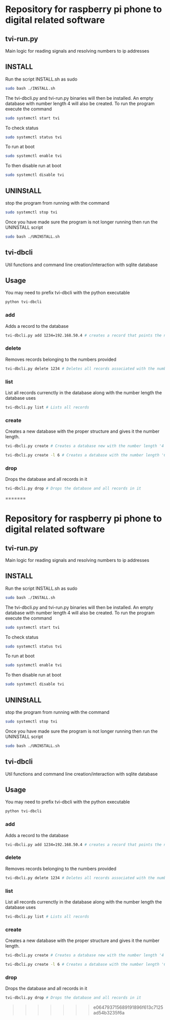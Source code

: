 # Repository for raspberry pi phone to digital related software
## tvi-run.py 
Main logic for reading signals and resolving numbers to ip addresses

## INSTALL
Run the script INSTALL.sh as sudo
```bash
sudo bash ./INSTALL.sh
```
The tvi-dbcli.py and tvi-run.py binaries will then be installed.
An empty database with number length 4 will also be created.
To run the program execute the command
```bash
sudo systemctl start tvi
```
To check status
```bash
sudo systemctl status tvi
```
To run at boot
```bash
sudo systemctl enable tvi
```
To then disable run at boot
```bash
sudo systemctl disable tvi
```
## UNINStALL
stop the program from running with the command
```bash
sudo systemctl stop tvi
```
Once you have made sure the program is not longer running then run the UNINSTALL script
```bash
sudo bash ./UNINSTALL.sh
```
## tvi-dbcli 
Util functions and command line creation/interaction with sqlite database  
## Usage
You may need to prefix tvi-dbcli with the python executable
```bash
python tvi-dbcli
```
### add
Adds a record to the database
```bash
tvi-dbcli.py add 1234=192.168.50.4 # creates a record that points the number '1234' to the ip address '192.168.50.4'
```
### delete
Removes records belonging to the numbers provided
```bash
tvi-dbcli.py delete 1234 # Deletes all records associated with the number '1234'
```
### list
List all records currenctly in the database along with the number length the database uses
```bash
tvi-dbcli.py list # Lists all records
```
### create
Creates a new database with the proper structure and gives it the number length.
```bash
tvi-dbcli.py create # Creates a database new with the number length '4'
```
```bash
tvi-dbcli.py create -l 6 # Creates a database with the number length '6'
```
### drop
Drops the database and all records in it
```bash
tvi-dbcli.py drop # Drops the database and all records in it
```
=======
# Repository for raspberry pi phone to digital related software
## tvi-run.py 
Main logic for reading signals and resolving numbers to ip addresses

## INSTALL
Run the script INSTALL.sh as sudo
```bash
sudo bash ./INSTALL.sh
```
The tvi-dbcli.py and tvi-run.py binaries will then be installed.
An empty database with number length 4 will also be created.
To run the program execute the command
```bash
sudo systemctl start tvi
```
To check status
```bash
sudo systemctl status tvi
```
To run at boot
```bash
sudo systemctl enable tvi
```
To then disable run at boot
```bash
sudo systemctl disable tvi
```
## UNINStALL
stop the program from running with the command
```bash
sudo systemctl stop tvi
```
Once you have made sure the program is not longer running then run the UNINSTALL script
```bash
sudo bash ./UNINSTALL.sh
```
## tvi-dbcli 
Util functions and command line creation/interaction with sqlite database  
## Usage
You may need to prefix tvi-dbcli with the python executable
```bash
python tvi-dbcli
```
### add
Adds a record to the database
```bash
tvi-dbcli.py add 1234=192.168.50.4 # creates a record that points the number '1234' to the ip address '192.168.50.4'
```
### delete
Removes records belonging to the numbers provided
```bash
tvi-dbcli.py delete 1234 # Deletes all records associated with the number '1234'
```
### list
List all records currenctly in the database along with the number length the database uses
```bash
tvi-dbcli.py list # Lists all records
```
### create
Creates a new database with the proper structure and gives it the number length.
```bash
tvi-dbcli.py create # Creates a database new with the number length '4'
```
```bash
tvi-dbcli.py create -l 6 # Creates a database with the number length '6'
```
### drop
Drops the database and all records in it
```bash
tvi-dbcli.py drop # Drops the database and all records in it
```
>>>>>>> e064793715689191896f613c7125ad54b3235f6a
